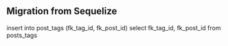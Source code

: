 ## Migration from Sequelize

insert into post_tags (fk_tag_id, fk_post_id)
select fk_tag_id, fk_post_id from posts_tags